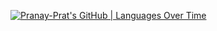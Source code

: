 [![Pranay-Prat's GitHub | Languages Over Time](https://stats.quira.sh/Pranay-Prat/languages-over-time?theme=dark)](https://quira.sh?utm_source=widgets&utm_campaign=Pranay-Prat)
